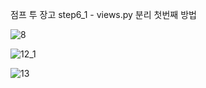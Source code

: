 점프 투 장고 step6_1 - views.py 분리 첫번째 방법

![8](https://github.com/user-attachments/assets/15339a56-306d-4638-8be3-775df532663a)



![12_1](https://github.com/user-attachments/assets/fc865c2e-3dd5-42c6-ab4e-39547754cdbb)





![13](https://github.com/user-attachments/assets/c09e7957-661e-4d59-8657-8c3c98a7f073)
